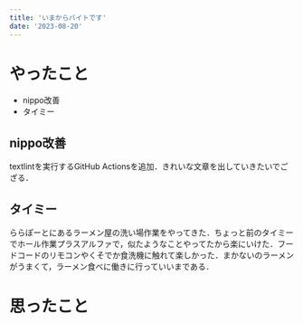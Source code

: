 ```yaml
---
title: 'いまからバイトです'
date: '2023-08-20'
---
```


# やったこと

- nippo改善
- タイミー

## nippo改善


textlintを実行するGitHub Actionsを追加．きれいな文章を出していきたいでござる．


## タイミー


ららぽーとにあるラーメン屋の洗い場作業をやってきた．ちょっと前のタイミーでホール作業プラスアルファで，似たようなことやってたから楽にいけた．フードコードのリモコンやくそでか食洗機に触れて楽しかった．まかないのラーメンがうまくて，ラーメン食べに働きに行っていいまである．


# 思ったこと

